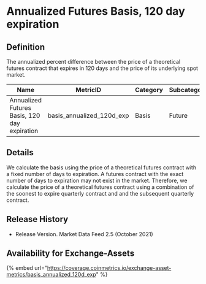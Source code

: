 # Annualized Futures Basis, 120 day expiration

## Definition

The annualized percent difference between the price of a theoretical futures contract that expires in 120 days and the price of its underlying spot market.

| Name                                         | MetricID                     | Category | Subcategory | Type       | Unit          | Frequency |
| -------------------------------------------- | ---------------------------- | -------- | ----------- | ---------- | ------------- | --------- |
| Annualized Futures Basis, 120 day expiration | basis\_annualized\_120d\_exp | Basis    | Future      | Percentage | Dimensionless | 1h, 1d    |

## Details

We calculate the basis using the price of a theoretical futures contract with a fixed number of days to expiration. A futures contract with the exact number of days to expiration may not exist in the market. Therefore, we calculate the price of a theoretical futures contract using a combination of the soonest to expire quarterly contract and and the subsequent quarterly contract.&#x20;

## Release History

* Release Version. Market Data Feed 2.5 (October 2021)&#x20;

## Availability for Exchange-Assets

{% embed url="https://coverage.coinmetrics.io/exchange-asset-metrics/basis_annualized_120d_exp" %}
